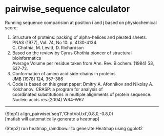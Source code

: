 # pairwise_sequence calculator 

Running sequence comparision at position i and j based on physiochemical score: <br>
 1)  Structure of proteins: packing of alpha-helices and pleated sheets. PNAS (1977), Vol. 74, No 10. p. 4130-4134. <br>
     C. Chothia, M. Levitt, D. Richardson <br>
 2)  Based on the review by Cyrus Chothia pioneer of structural bioinformatics <br>
     Average Volume per residue taken from Ann. Rev. Biochem. (1984) 53, 537-72.<br>
 3)  Conformation of amino acid side-chains in proteins <br>
     JMB (1978) 124, 357-386 <br>
 3)  Code is based on this great paper: Dmitry A. Afonnikov and Nikolay A. Kolchanov. CRASP: a program for analysis of   
     coordinated substitutions in multiple alignments of protein sequence. Nucleic acids res.(2004) W64-W67.<br>
 
     
 <div>
    <div></div>
    <hr class="styled-hr" />
    <div></div>
 </div>

 (Step1) align_pairwise('seq1','ChotVol.txt',0.8,0,-0.8,0) <br>
         [matlab will automatically generate a heatmap] <br>
   
 (Step2) run heatmap_raindbow.r to generate Heatmap using ggplot2 <br>

